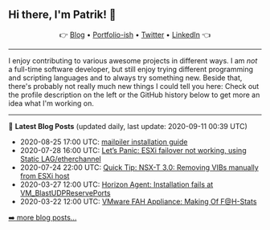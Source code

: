 ## Hi there, I'm Patrik! 👋

<p align="center">
    👉
    <a href="https://patrik.kernstock.net">Blog</a> •
    <a href="https://patrik.kernstock.io">Portfolio-ish</a> •
    <a href="https://twitter.com/Patschi95">Twitter</a> •
    <a href="https://www.linkedin.com/in/pkernstock/">LinkedIn</a>
    👈
</p> 

---

I enjoy contributing to various awesome projects in different ways. I am *not* a full-time software developer, but still enjoy trying different programming and scripting languages and to always try something new. Beside that, there's probably not really much new things I could tell you here: Check out the profile description on the left or the GitHub history below to get more an idea what I'm working on.

---

📕 **Latest Blog Posts** (updated daily, last update: 2020-09-11 00:39 UTC)
- 2020-08-25 17:00 UTC: <a href="https://patrik.kernstock.net/2020/08/mailpiler-installation-guide/" target="_blank">mailpiler installation guide</a>
- 2020-07-28 16:00 UTC: <a href="https://patrik.kernstock.net/2020/07/lets-panic-esxi-failover-not-working-using-static-lag-etherchannel/" target="_blank">Let’s Panic: ESXi failover not working, using Static LAG/etherchannel</a>
- 2020-07-24 22:00 UTC: <a href="https://patrik.kernstock.net/2020/07/quick-tip-nsx-t-3-0-removing-vibs-manually-from-esxi-host/" target="_blank">Quick Tip: NSX-T 3.0: Removing VIBs manually from ESXi host</a>
- 2020-03-27 12:00 UTC: <a href="https://patrik.kernstock.net/2020/03/horizon-agent-installation-fails-at-vm_blastudpreserveports/" target="_blank">Horizon Agent: Installation fails at VM_BlastUDPReservePorts</a>
- 2020-03-22 12:00 UTC: <a href="https://patrik.kernstock.net/2020/03/vmware-fah-appliance-making-of-fh-stats/" target="_blank">VMware FAH Appliance: Making Of F@H-Stats</a>

[➡️ more blog posts...](https://patrik.kernstock.net)
